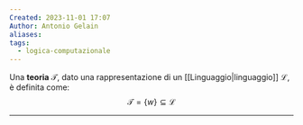 ```yaml
---
Created: 2023-11-01 17:07
Author: Antonio Gelain
aliases: 
tags:
  - logica-computazionale
---
```


Una **teoria** $\mathcal{T}$, dato una rappresentazione di un [[Linguaggio|linguaggio]] $\mathcal{L}$, è definita come:
$$\mathcal{T} = \{ w \} \subseteq \mathcal{L}$$

---

